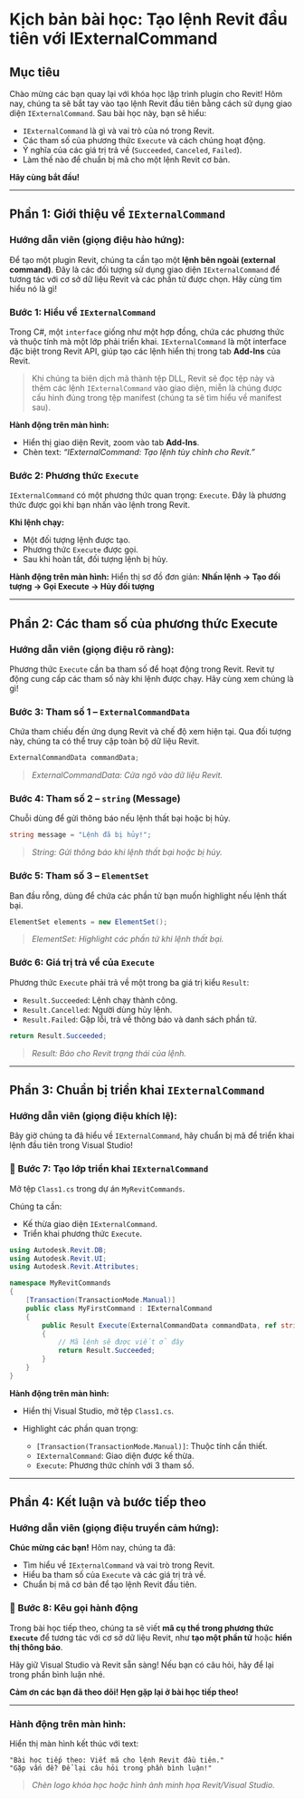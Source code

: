 # Kịch bản bài học: Tạo lệnh Revit đầu tiên với IExternalCommand

##  Mục tiêu

Chào mừng các bạn quay lại với khóa học lập trình plugin cho Revit! Hôm nay, chúng ta sẽ bắt tay vào tạo lệnh Revit đầu tiên bằng cách sử dụng giao diện `IExternalCommand`. Sau bài học này, bạn sẽ hiểu:

* `IExternalCommand` là gì và vai trò của nó trong Revit.
* Các tham số của phương thức `Execute` và cách chúng hoạt động.
* Ý nghĩa của các giá trị trả về (`Succeeded`, `Canceled`, `Failed`).
* Làm thế nào để chuẩn bị mã cho một lệnh Revit cơ bản.

**Hãy cùng bắt đầu!**

---

## Phần 1: Giới thiệu về `IExternalCommand`

###  Hướng dẫn viên (giọng điệu hào hứng):

Để tạo một plugin Revit, chúng ta cần tạo một **lệnh bên ngoài (external command)**. Đây là các đối tượng sử dụng giao diện `IExternalCommand` để tương tác với cơ sở dữ liệu Revit và các phần tử được chọn. Hãy cùng tìm hiểu nó là gì!

###  Bước 1: Hiểu về `IExternalCommand`

Trong C#, một `interface` giống như một hợp đồng, chứa các phương thức và thuộc tính mà một lớp phải triển khai. `IExternalCommand` là một interface đặc biệt trong Revit API, giúp tạo các lệnh hiển thị trong tab **Add-Ins** của Revit.

> Khi chúng ta biên dịch mã thành tệp DLL, Revit sẽ đọc tệp này và thêm các lệnh `IExternalCommand` vào giao diện, miễn là chúng được cấu hình đúng trong tệp manifest (chúng ta sẽ tìm hiểu về manifest sau).

**Hành động trên màn hình:**

* Hiển thị giao diện Revit, zoom vào tab **Add-Ins**.
* Chèn text: *“IExternalCommand: Tạo lệnh tùy chỉnh cho Revit.”*

###  Bước 2: Phương thức `Execute`

`IExternalCommand` có một phương thức quan trọng: `Execute`. Đây là phương thức được gọi khi bạn nhấn vào lệnh trong Revit.

**Khi lệnh chạy:**

* Một đối tượng lệnh được tạo.
* Phương thức `Execute` được gọi.
* Sau khi hoàn tất, đối tượng lệnh bị hủy.

**Hành động trên màn hình:**
Hiển thị sơ đồ đơn giản:
**Nhấn lệnh → Tạo đối tượng → Gọi Execute → Hủy đối tượng**

---

## Phần 2: Các tham số của phương thức Execute

###  Hướng dẫn viên (giọng điệu rõ ràng):

Phương thức `Execute` cần ba tham số để hoạt động trong Revit. Revit tự động cung cấp các tham số này khi lệnh được chạy. Hãy cùng xem chúng là gì!

###  Bước 3: Tham số 1 – `ExternalCommandData`

Chứa tham chiếu đến ứng dụng Revit và chế độ xem hiện tại. Qua đối tượng này, chúng ta có thể truy cập toàn bộ dữ liệu Revit.

```csharp
ExternalCommandData commandData;
```

>  *ExternalCommandData: Cửa ngõ vào dữ liệu Revit.*

###  Bước 4: Tham số 2 – `string` (Message)

Chuỗi dùng để gửi thông báo nếu lệnh thất bại hoặc bị hủy.

```csharp
string message = "Lệnh đã bị hủy!";
```

>  *String: Gửi thông báo khi lệnh thất bại hoặc bị hủy.*

###  Bước 5: Tham số 3 – `ElementSet`

Ban đầu rỗng, dùng để chứa các phần tử bạn muốn highlight nếu lệnh thất bại.

```csharp
ElementSet elements = new ElementSet();
```

>  *ElementSet: Highlight các phần tử khi lệnh thất bại.*

###  Bước 6: Giá trị trả về của `Execute`

Phương thức `Execute` phải trả về một trong ba giá trị kiểu `Result`:

* `Result.Succeeded`: Lệnh chạy thành công.
* `Result.Cancelled`: Người dùng hủy lệnh.
* `Result.Failed`: Gặp lỗi, trả về thông báo và danh sách phần tử.

```csharp
return Result.Succeeded;
```

>  *Result: Báo cho Revit trạng thái của lệnh.*

---

## Phần 3: Chuẩn bị triển khai `IExternalCommand`

###  Hướng dẫn viên (giọng điệu khích lệ):

Bây giờ chúng ta đã hiểu về `IExternalCommand`, hãy chuẩn bị mã để triển khai lệnh đầu tiên trong Visual Studio!

### 🔹 Bước 7: Tạo lớp triển khai `IExternalCommand`

Mở tệp `Class1.cs` trong dự án `MyRevitCommands`.

Chúng ta cần:

* Kế thừa giao diện `IExternalCommand`.
* Triển khai phương thức `Execute`.

```csharp
using Autodesk.Revit.DB;
using Autodesk.Revit.UI;
using Autodesk.Revit.Attributes;

namespace MyRevitCommands
{
    [Transaction(TransactionMode.Manual)]
    public class MyFirstCommand : IExternalCommand
    {
        public Result Execute(ExternalCommandData commandData, ref string message, ElementSet elements)
        {
            // Mã lệnh sẽ được viết ở đây
            return Result.Succeeded;
        }
    }
}
```

**Hành động trên màn hình:**

* Hiển thị Visual Studio, mở tệp `Class1.cs`.
* Highlight các phần quan trọng:

  * `[Transaction(TransactionMode.Manual)]`: Thuộc tính cần thiết.
  * `IExternalCommand`: Giao diện được kế thừa.
  * `Execute`: Phương thức chính với 3 tham số.

---

## Phần 4: Kết luận và bước tiếp theo

### Hướng dẫn viên (giọng điệu truyền cảm hứng):

 **Chúc mừng các bạn!** Hôm nay, chúng ta đã:

* Tìm hiểu về `IExternalCommand` và vai trò trong Revit.
* Hiểu ba tham số của `Execute` và các giá trị trả về.
* Chuẩn bị mã cơ bản để tạo lệnh Revit đầu tiên.

### 🔹 Bước 8: Kêu gọi hành động

Trong bài học tiếp theo, chúng ta sẽ viết **mã cụ thể trong phương thức `Execute`** để tương tác với cơ sở dữ liệu Revit, như **tạo một phần tử** hoặc **hiển thị thông báo**.

Hãy giữ Visual Studio và Revit sẵn sàng! Nếu bạn có câu hỏi, hãy để lại trong phần bình luận nhé.

**Cảm ơn các bạn đã theo dõi! Hẹn gặp lại ở bài học tiếp theo!**

---

### Hành động trên màn hình:

Hiển thị màn hình kết thúc với text:

```
"Bài học tiếp theo: Viết mã cho lệnh Revit đầu tiên."  
"Gặp vấn đề? Để lại câu hỏi trong phần bình luận!"
```

> *Chèn logo khóa học hoặc hình ảnh minh họa Revit/Visual Studio.*


